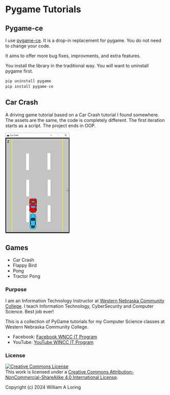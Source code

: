 # Pygame Tutorials

## Pygame-ce

I use [pygame-ce](https://pyga.me/). It is a drop-in replacement for pygame. You do not need to change your code.

It aims to offer more bug fixes, improvments, and extra features.

You install the library in the traditional way. You will want to uninstall pygame first.

```python
pip uninstall pygame
pip install pygame-ce
```

## Car Crash

A driving game tutorial based on a Car Crash tutorial I found somewhere. The assets are the same, the code is completely different. The first iteration starts as a script. The project ends in OOP.

![Car Crash Screenshot](./img/carcrash.png)

## Games

- Car Crash
- Flappy Bird
- Pong
- Tractor Pong

### Purpose

I am an Information Technology Instructor at [Western Nebraska Community College](https://www.wncc.edu). I teach Information Technology, CyberSecurity and Computer Science. Best job ever!

This is a collection of PyGame tutorials for my Computer Science classes at Western Nebraska Community College.

- Facebook: [Facebook WNCC IT Program](https://www.facebook.com/wnccitprogram/)
- YouTube: [YouTube WINCC IT Program](https://www.youtube.com/@williamloringitinstructor)

### License
<a rel="license" href="http://creativecommons.org/licenses/by-nc-sa/4.0/"><img alt="Creative Commons License" style="border-width:0" src="https://i.creativecommons.org/l/by-nc-sa/4.0/88x31.png" /></a><br />This work is licensed under a <a rel="license" href="http://creativecommons.org/licenses/by-nc-sa/4.0/">Creative Commons Attribution-NonCommercial-ShareAlike 4.0 International License</a>.

Copyright (c) 2024 William A Loring
